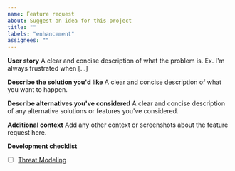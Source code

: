 ```yaml
---
name: Feature request
about: Suggest an idea for this project
title: ""
labels: "enhancement"
assignees: ""
---
```


**User story**
A clear and concise description of what the problem is. Ex. I'm always frustrated when [...]

**Describe the solution you'd like**
A clear and concise description of what you want to happen.

**Describe alternatives you've considered**
A clear and concise description of any alternative solutions or features you've considered.

**Additional context**
Add any other context or screenshots about the feature request here.

**Development checklist**

- [ ] [Threat Modeling](https://cheatsheetseries.owasp.org/cheatsheets/Threat_Modeling_Cheat_Sheet.html)

